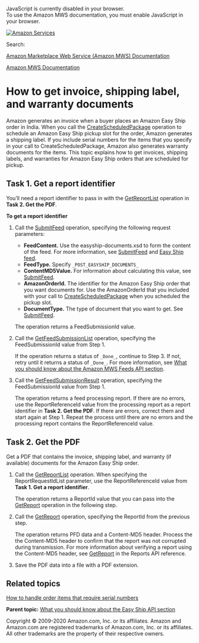 <div id="MWSDX_noscript">

JavaScript is currently disabled in your browser.  
To use the Amazon MWS documentation, you must enable JavaScript in your
browser.

</div>

<div id="MWSDX_divtop">

[![Amazon
Services](https://images-na.ssl-images-amazon.com/images/G/08/mwsportal/fr_FR/amazonservices.gif "Amazon Services")](http://services.amazon.fr)

<div id="MWSDX_search">

<span id="MWSDX_searchlbl">Search:</span>

</div>

  
<span id="MWSDX_titlebar">[Amazon Marketplace Web Service (Amazon MWS)
Documentation](https://developer.amazonservices.fr/gp/mws/docs.html)</span>

</div>

<div id="MWSDX_divbottom">

<div id="MWSDX_divleft">

<div id="MWSDX_toc">

</div>

</div>

<div id="MWSDX_divright">

<div id="MWSDX_content">

<span id="MWSDX_breadcrumbs">[Amazon MWS
Documentation](https://developer.amazonservices.fr/gp/mws/docs.html)</span>

<div id="EasyShip_HowToGetEasyShipDocs" class="nested0">

How to get invoice, shipping label, and warranty documents
==========================================================

<div class="body">

<div class="section">

Amazon generates an invoice when a buyer places an <span
class="ph">Amazon Easy Ship</span> order in India. When you call the
<a href="EasyShip_CreateScheduledPackage.md" class="xref">CreateScheduledPackage</a>
operation to schedule an <span class="ph">Amazon Easy Ship</span> pickup
slot for the order, Amazon generates a shipping label. If you include
serial numbers for the items that you specify in your call to <span
class="keyword apiname">CreateScheduledPackage</span>, Amazon also
generates warranty documents for the items. This topic explains how to
get invoices, shipping labels, and warranties for <span
class="ph">Amazon Easy Ship</span> orders that are scheduled for pickup.

</div>

<div id="EasyShip_HowToGetEasyShipDocs__Task-1_GetAReportIdentifier"
class="section">

Task 1. Get a report identifier
-------------------------------

You’ll need a report identifier to pass in with the
<a href="../reports/Reports_GetReportList.md" class="xref" title="Returns a list of reports that were created in the previous 90 days.">GetReportList</a>
operation in **Task 2. Get the PDF**.

**To get a report identifier**

1.  Call the
    <a href="../feeds/Feeds_SubmitFeed.md" class="xref">SubmitFeed</a>
    operation, specifying the following request parameters:

    -   **FeedContent.** Use the easyship-documents.xsd to form the
        content of the feed. For more information, see
        <a href="../feeds/Feeds_SubmitFeed.md" class="xref">SubmitFeed</a>
        and
        <a href="../feeds/Feeds_FeedType.md#EasyShipFeed" class="xref">Easy Ship feed</a>.
    -   **FeedType.** Specify `_POST_EASYSHIP_DOCUMENTS_`
    -   **ContentMD5Value.** For information about calculating this
        value, see
        <a href="../feeds/Feeds_SubmitFeed.md" class="xref">SubmitFeed</a>.
    -   **AmazonOrderId.** The identifier for the <span
        class="ph">Amazon Easy Ship</span> order that you want documents
        for. Use the <span class="keyword parmname">AmazonOrderId</span>
        that you included with your call to
        <a href="EasyShip_CreateScheduledPackage.md" class="xref">CreateScheduledPackage</a>
        when you scheduled the pickup slot.
    -   **DocumentType.** The type of document that you want to get. See
        <a href="../feeds/Feeds_SubmitFeed.md" class="xref">SubmitFeed</a>.

    The operation returns a <span
    class="keyword parmname">FeedSubmissionId</span> value.

2.  Call the
    <a href="../feeds/Feeds_GetFeedSubmissionList.md" class="xref" title="Returns a list of all feed submissions submitted in the previous 90 days.">GetFeedSubmissionList</a>
    operation, specifying the <span
    class="keyword parmname">FeedSubmissionId</span> value from Step 1.

    If the operation returns a status of `_Done_`, continue to Step 3.
    If not, retry until it returns a status of `_Done_`. For more
    information, see
    <a href="../feeds/Feeds_Overview.md" class="xref">What you should know about the Amazon MWS Feeds API section</a>.

3.  Call the
    <a href="../feeds/Feeds_GetFeedSubmissionResult.md" class="xref">GetFeedSubmissionResult</a>
    operation, specifying the <span
    class="keyword parmname">FeedSubmissionId</span> value from Step 1.

    The operation returns a feed processing report. If there are no
    errors, use the <span
    class="keyword parmname">ReportReferenceId</span> value from the
    processing report as a report identifier in **Task 2. Get the PDF**.
    If there are errors, correct them and start again at Step 1. Repeat
    the process until there are no errors and the processing report
    contains the <span class="keyword parmname">ReportReferenceId</span>
    value.

</div>

<div id="EasyShip_HowToGetEasyShipDocs__Task-2_GetThePDF"
class="section">

Task 2. Get the PDF
-------------------

Get a PDF that contains the invoice, shipping label, and warranty (if
available) documents for the <span class="ph">Amazon Easy Ship</span>
order.

1.  Call the
    <a href="../reports/Reports_GetReportList.md" class="xref" title="Returns a list of reports that were created in the previous 90 days.">GetReportList</a>
    operation. When specifying the <span
    class="keyword parmname">ReportRequestIdList</span> parameter, use
    the <span class="keyword parmname">ReportReferenceId</span> value
    from **Task 1. Get a report identifier**.

    The operation returns a <span
    class="keyword parmname">ReportId</span> value that you can pass
    into the
    <a href="../reports/Reports_GetReport.md" class="xref">GetReport</a>
    operation in the following step.

2.  Call the
    <a href="../reports/Reports_GetReport.md" class="xref">GetReport</a>
    operation, specifying the <span
    class="keyword parmname">ReportId</span> from the previous step.

    The operation returns PFD data and a Content-MD5 header. Process the
    the Content-MD5 header to confirm that the report was not corrupted
    during transmission. For more information about verifying a report
    using the Content-MD5 header, see
    <a href="../reports/Reports_GetReport.md" class="xref">GetReport</a>
    in the Reports API reference.

3.  Save the PDF data into a file with a PDF extension.

</div>

<div class="section">

Related topics
--------------

<a href="EasyShip_HowToHandleSerialNumbers.md" class="xref">How to handle order items that require serial numbers</a>

</div>

</div>

<div class="related-links">

<div class="familylinks">

<div class="parentlink">

**Parent topic:**
<a href="../easy_ship/EasyShip_Overview.md" class="link">What you should know about the Easy Ship API section</a>

</div>

</div>

</div>

</div>

<div id="MWSDX_footer">

Copyright © 2009-2020 Amazon.com, Inc. or its affiliates. Amazon and
Amazon.com are registered trademarks of Amazon.com, Inc. or its
affiliates. All other trademarks are the property of their respective
owners.

</div>

</div>

</div>

<div style="clear: both;">

</div>

</div>
